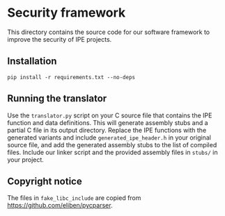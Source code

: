 # Security framework

This directory contains the source code for our software framework to improve the security of IPE projects.

## Installation

```shell
pip install -r requirements.txt --no-deps
```

## Running the translator

Use the `translator.py` script on your C source file that contains the IPE function and data definitions.
This will generate assembly stubs and a partial C file in its output directory.
Replace the IPE functions with the generated variants and include `generated_ipe_header.h` in your original source file, and add the generated assembly stubs to the list of compiled files.
Include our linker script and the provided assembly files in `stubs/` in your project.

## Copyright notice

The files in `fake_libc_include` are copied from <https://github.com/eliben/pycparser>.

